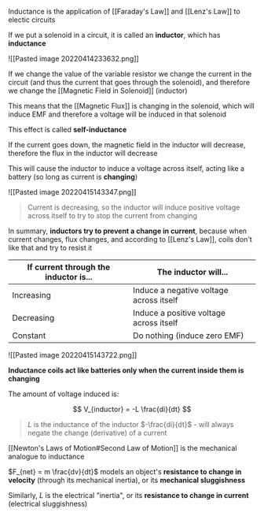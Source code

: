 Inductance is the application of [[Faraday's Law]] and [[Lenz's Law]] to electic circuits

 If we put a solenoid in a circuit, it is called an **inductor**, which has **inductance**
 
![[Pasted image 20220414233632.png]]

If we change the value of the variable resistor we change the current in the circuit (and thus the current that goes through the solenoid), and therefore we change the [[Magnetic Field in Solenoid]] (inductor)

This means that the [[Magnetic Flux]] is changing in the solenoid, which will induce EMF and therefore a voltage will be induced in that solenoid

This effect is called **self-inductance**

If the current goes down, the magnetic field in the inductor will decrease, therefore the flux in the inductor will decrease

This will cause the inductor to induce a voltage across itself, acting like a battery (so long as current is **changing**)

![[Pasted image 20220415143347.png]]

> Current is decreasing, so the inductor will induce positive voltage across itself to try to stop the current from changing

In summary, **inductors try to prevent a change in current**, because when current changes, flux changes, and according to [[Lenz's Law]], coils don't like that and try to resist it

If current through the inductor is... | The inductor will...
---|---
Increasing | Induce a negative voltage across itself
Decreasing | Induce a positive voltage across itself
Constant | Do nothing (induce zero EMF)

![[Pasted image 20220415143722.png]]

**Inductance coils act like batteries only when the current inside them is changing**

The amount of voltage induced is:

$$
V_{inductor} = -L \frac{di}{dt}
$$

> $L$ is the inductance of the inductor
> $-\frac{di}{dt}$ - will always negate the change (derivative) of a current

[[Newton's Laws of Motion#Second Law of Motion]] is the mechanical analogue to inductance

$F_{net} = m \frac{dv}{dt}$ models an object's **resistance to change in velocity** (through its mechanical inertia), or its **mechanical sluggishness**

Similarly, $L$ is the electrical "inertia", or its **resistance to change in current** (electrical sluggishness)
